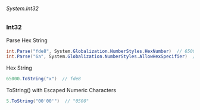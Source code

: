 ###### System.Int32
### Int32

Parse Hex String
``` csharp
int.Parse("fde8", System.Globalization.NumberStyles.HexNumber)  // 65000
int.Parse("6a", System.Globalization.NumberStyles.AllowHexSpecifier)  // 106
```

Hex String
``` csharp
65000.ToString("x")  // fde8
```

ToString() with Escaped Numeric Characters
``` csharp
5.ToString("00'00'")  // "0500"
```
